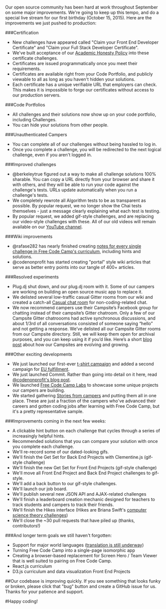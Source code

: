 Our open source community has been hard at work throughout September on some major improvements. We're going to keep up this tempo, and do a special live stream for our first birthday (October 15, 2015). Here are the improvements we just pushed to production:

###Certification
* New challenges have appeared called "Claim your Front End Developer Certificate" and "Claim your Full Stack Developer Certificate".
* We've built acceptance of our [Academic Honesty Policy](Academic-Honesty-Policy) into these certificate challenges.
* Certificates are issued programmatically once you meet their requirements. 
* Certificates are available right from your Code Portfolio, and publicly viewable to all as long as you haven't hidden your solutions.
* Each certificate has a unique verifiable URL that employers can check. This makes it is impossible to forge our certificates without access to our production servers.

###Code Portfolios
* All challenges and their solutions now show up on your code portfolio, including Challenges.
* You can hide your solutions from other people.

###Unauthenticated Campers
* You can complete all of our challenges without being hassled to log in.
* Once you complete a challenge, you will be redirected to the next logical challenge, even if you aren't logged in.

###Improved challenges
* @berkeleytrue figured out a way to make all challenge solutions 100% sharable. You can copy a URL directly from your browser and share it with others, and they will be able to run your code against the challenge's tests. URLs update automatically when you run a challenge's tests.
* We completely rewrote all Algorithm tests to be as transparent as possible. By popular request, we no longer show the Chai tests themselves - just a message clearly explaining what each test is testing.
* By popular request, we added gif-style challenges, and are replacing our video-style challenges with these. All of our old videos will remain available on our [YouTube channel](https://www.youtube.com/channel/UC8butISFwT-Wl7EV0hUK0BQ?sub_confirmation=1).

###Wiki improvements
* @rafase282 has nearly finished creating [notes for every single challenge in Free Code Camp's curriculum](Map), including hints and solutions.
* @codenonprofit has started creating "portal" style wiki articles that serve as better entry points into our tangle of 400+ articles.

###Resolved experiments
* Plug.dj shut down, and our plug.dj room with it. Some of our campers are working on building an open source music app to replace it.
* We delisted several low-traffic casual Gitter rooms from our wiki and created a catch-all [Casual chat room](https://gitter.im/freecodecamp/casual) for non-coding-related chat.
* We now recommend campers use their Campsite’s Facebook group for chatting instead of their campsite’s Gitter chatroom. Only a few of our Campsite Gitter chatroooms had active synchronous discussions, and about 1/3rd of all conversations consisted of someone saying “hello” and not getting a response. We’ve delisted all our Campsite Gitter rooms from our Campsite directory. Still, we will keep them open for archival purposes, and you can keep using it if you’d like. Here’s a short [blog post](http://blog.freecodecamp.com/2015/09/jump-start-your-local-campsite-with-coffee-and-code.html) about how our Campsites are evolving and growing.

###Other exciting developments
* We just launched our first-ever [t-shirt campaign](https://teespring.com/get-free-code-camp-t-shirt) and added a second campaign for [EU fulfillment](https://teespring.com/free-code-camp-shirt-eu).
* We just launched Commit. Rather than going into detail on it here, read [@codenonprofit's blog post](http://blog.freecodecamp.com/2015/10/commit-to-yourself-commit-to-nonprofit.html).
* We launched [Free Code Camp Labs](http://freecodecamp.com/labs) to showcase some unique projects our campers are building.
* We started gathering [Stories from campers](http://freecodecamp.com/stories) and putting them all in one place. These are just a fraction of the campers who've advanced their careers and gotten coding jobs after learning with Free Code Camp, but it's a pretty representative sample.

###Improvements coming in the next few weeks:
* A clickable hint button on each challenge that cycles through a series of increasingly helpful hints.
* Recommended solutions that you can compare your solution with once you complete each challenge.
* We'll re-record some of our dated-looking gifs.
* We'll finish the Get Set for Back End Projects with Clementine.js (gif-style challenge)
* We'll finish the new Get Set for Front End Projects (gif-style challenge)
* We'll move all Front End Project and Back End Project challenges to gif-style.
* We'll add a back button to our gif-style challenges.
* We'll launch our job board.
* We'll publish several new JSON API and AJAX-related challenges
* We'll finish a leaderboard creation mechanic designed for teachers to track students and campers to track their friends.
* We'll finish the Hikes interface (Hikes are Briana Swift's [computer science theory challenges](https://www.youtube.com/watch?v=q7tlgZg4Q1o&list=PLWKjhJtqVAbmfoj2Th9fvxhHIeqFO7wOy))
* We'll close the ~30 pull requests that have piled up (thanks, contributors!)

###And longer term goals we still haven't forgotten:
* Support for major world languages ([translation is still underway](https://trello.com/b/m7zhwXka/fcc-translation))
* Turning Free Code Camp into a single-page isomorphic app
* Creating a browser-based replacement for Screen Hero / Team Viewer that is well suited to pairing on Free Code Camp.
* React.js curriculum
* D3.js curriculum and data visualization Front End Projects

##Our codebase is improving quickly. If you see something that looks funky or broken, please click that "bug" button and create a GitHub issue for us. Thanks for your patience and support.

#Happy coding!